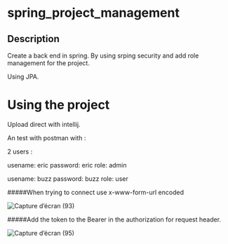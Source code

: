 ﻿# spring_project_management
 ## Description
 
 Create a back end in spring.
 By using srping security and add role management for the project.
 
 Using JPA. 
 
 # Using the project 
 
 Upload direct with intellij.
 
 An test with postman with :
 
 2 users :

usename: eric
password: eric
role: admin


usename: buzz
password: buzz
role: user

#####When trying to connect use x-www-form-url encoded

![Capture d’écran (93)](https://user-images.githubusercontent.com/91763448/193431750-56151838-6b3f-4d0d-b83e-457f164c862b.png)

#####Add the token to the Bearer in the authorization for request header.

![Capture d’écran (95)](https://user-images.githubusercontent.com/91763448/193431790-90158e7b-6feb-475e-aeed-bb91d3b55b52.png)

 
